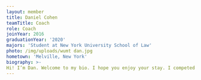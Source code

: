 ```yaml
---
layout: member
title: Daniel Cohen
teamTitle: Coach
role: Coach
joinYear: 2016
graduationYear: '2020'
majors: 'Student at New York University School of Law'
photo: /img/uploads/wumt dan.jpg
hometown: 'Melville, New York'
biography: >-
Hi! I’m Dan. Welcome to my bio. I hope you enjoy your stay. I competed on WUMT for all of my four years as a student at Wash U, performing roles such as Competitor, Captain, and President. After graduating in May 2020, I decided that my time with WUMT wasn’t done yet. While I am now 1,000 miles away from Brookings, I continue to coach WUMT from my apartment in NYC while attending law school at NYU. When I am not coaching WUMT or competing on NYU’s Trial Advocacy team, I can be found playing PC video games or hanging with friends. 
---
```


